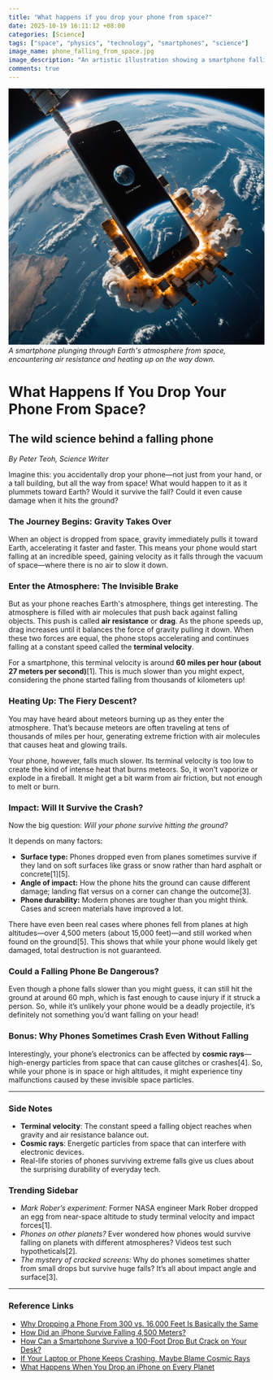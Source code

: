 ```yaml
---
title: "What happens if you drop your phone from space?"
date: 2025-10-19 16:11:12 +08:00
categories: [Science]
tags: ["space", "physics", "technology", "smartphones", "science"]
image_name: phone_falling_from_space.jpg
image_description: "An artistic illustration showing a smartphone falling through Earth's atmosphere from space, with layers of atmosphere visible and the phone glowing due to friction and heat."
comments: true
---
```



![A smartphone plunging through Earth's atmosphere from space, encountering air resistance and heating up on the way down.](/assets/images/phone_falling_from_space.jpg)
*A smartphone plunging through Earth's atmosphere from space, encountering air resistance and heating up on the way down.*

<!-- Image Description: An artistic illustration showing a smartphone falling through Earth's atmosphere from space, with layers of atmosphere visible and the phone glowing due to friction and heat. -->


# What Happens If You Drop Your Phone From Space?

## The wild science behind a falling phone

*By Peter Teoh, Science Writer*

Imagine this: you accidentally drop your phone—not just from your hand, or a tall building, but all the way from space! What would happen to it as it plummets toward Earth? Would it survive the fall? Could it even cause damage when it hits the ground?

### The Journey Begins: Gravity Takes Over

When an object is dropped from space, gravity immediately pulls it toward Earth, accelerating it faster and faster. This means your phone would start falling at an incredible speed, gaining velocity as it falls through the vacuum of space—where there is no air to slow it down.

### Enter the Atmosphere: The Invisible Brake

But as your phone reaches Earth's atmosphere, things get interesting. The atmosphere is filled with air molecules that push back against falling objects. This push is called **air resistance** or **drag**. As the phone speeds up, drag increases until it balances the force of gravity pulling it down. When these two forces are equal, the phone stops accelerating and continues falling at a constant speed called the **terminal velocity**.

For a smartphone, this terminal velocity is around **60 miles per hour (about 27 meters per second)**[1]. This is much slower than you might expect, considering the phone started falling from thousands of kilometers up!

### Heating Up: The Fiery Descent?

You may have heard about meteors burning up as they enter the atmosphere. That’s because meteors are often traveling at tens of thousands of miles per hour, generating extreme friction with air molecules that causes heat and glowing trails.

Your phone, however, falls much slower. Its terminal velocity is too low to create the kind of intense heat that burns meteors. So, it won't vaporize or explode in a fireball. It might get a bit warm from air friction, but not enough to melt or burn.

### Impact: Will It Survive the Crash?

Now the big question: *Will your phone survive hitting the ground?*

It depends on many factors:

- **Surface type:** Phones dropped even from planes sometimes survive if they land on soft surfaces like grass or snow rather than hard asphalt or concrete[1][5].
- **Angle of impact:** How the phone hits the ground can cause different damage; landing flat versus on a corner can change the outcome[3].
- **Phone durability:** Modern phones are tougher than you might think. Cases and screen materials have improved a lot.

There have even been real cases where phones fell from planes at high altitudes—over 4,500 meters (about 15,000 feet)—and still worked when found on the ground[5]. This shows that while your phone would likely get damaged, total destruction is not guaranteed.

### Could a Falling Phone Be Dangerous?

Even though a phone falls slower than you might guess, it can still hit the ground at around 60 mph, which is fast enough to cause injury if it struck a person. So, while it’s unlikely your phone would be a deadly projectile, it’s definitely not something you’d want falling on your head!

### Bonus: Why Phones Sometimes Crash Even Without Falling

Interestingly, your phone’s electronics can be affected by **cosmic rays**—high-energy particles from space that can cause glitches or crashes[4]. So, while your phone is in space or high altitudes, it might experience tiny malfunctions caused by these invisible space particles.

---

### Side Notes

- **Terminal velocity**: The constant speed a falling object reaches when gravity and air resistance balance out.
- **Cosmic rays**: Energetic particles from space that can interfere with electronic devices.
- Real-life stories of phones surviving extreme falls give us clues about the surprising durability of everyday tech.

### Trending Sidebar

- *Mark Rober’s experiment:* Former NASA engineer Mark Rober dropped an egg from near-space altitude to study terminal velocity and impact forces[1].
- *Phones on other planets?* Ever wondered how phones would survive falling on planets with different atmospheres? Videos test such hypotheticals[2].
- *The mystery of cracked screens:* Why do phones sometimes shatter from small drops but survive huge falls? It’s all about impact angle and surface[3].

---

### Reference Links

- [Why Dropping a Phone From 300 vs. 16,000 Feet Is Basically the Same](https://www.youtube.com/watch?v=967CHiGqyAA)
- [How Did an iPhone Survive Falling 4,500 Meters?](https://www.euronews.com/next/2024/01/11/how-did-an-iphone-sucked-out-of-a-plane-survive-intact-after-falling-4500-metres)
- [How Can a Smartphone Survive a 100-Foot Drop But Crack on Your Desk?](https://www.livescience.com/62607-science-of-broken-phone-screens.html)
- [If Your Laptop or Phone Keeps Crashing, Maybe Blame Cosmic Rays](https://science.howstuffworks.com/cosmic-rays-crash-electronics.htm)
- [What Happens When You Drop an iPhone on Every Planet](https://www.youtube.com/watch?v=DMPcfRiQtA0)

